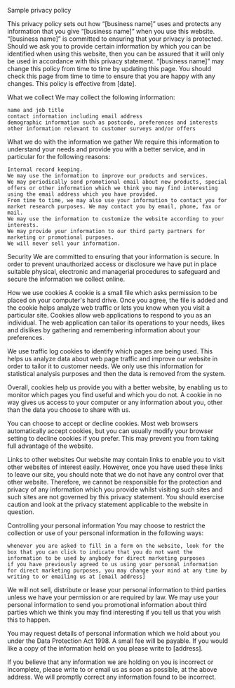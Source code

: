 Sample privacy policy

This privacy policy sets out how “[business name]” uses and protects any information that you give “[business name]” when you use this website.
“[business name]” is committed to ensuring that your privacy is protected. Should we ask you to provide certain information by which you can be identified when using this website, then you can be assured that it will only be used in accordance with this privacy statement.
“[business name]” may change this policy from time to time by updating this page. You should check this page from time to time to ensure that you are happy with any changes. This policy is effective from [date].

What we collect 
We may collect the following information:

    name and job title
    contact information including email address
    demographic information such as postcode, preferences and interests
    other information relevant to customer surveys and/or offers

What we do with the information we gather
We require this information to understand your needs and provide you with a better service, and in particular for the following reasons:

    Internal record keeping.
    We may use the information to improve our products and services.
    We may periodically send promotional email about new products, special offers or other information which we think you may find interesting using the email address which you have provided. 
    From time to time, we may also use your information to contact you for market research purposes. We may contact you by email, phone, fax or mail.
    We may use the information to customize the website according to your interests.
    We may provide your information to our third party partners for marketing or promotional purposes.
    We will never sell your information.

Security 
We are committed to ensuring that your information is secure. In order to prevent unauthorized access or disclosure we have put in place suitable physical, electronic and managerial procedures to safeguard and secure the information we collect online.

How we use cookies 
A cookie is a small file which asks permission to be placed on your computer's hard drive. Once you agree, the file is added and the cookie helps analyze web traffic or lets you know when you visit a particular site. Cookies allow web applications to respond to you as an individual. The web application can tailor its operations to your needs, likes and dislikes by gathering and remembering information about your preferences. 

We use traffic log cookies to identify which pages are being used. This helps us analyze data about web page traffic and improve our website in order to tailor it to customer needs. We only use this information for statistical analysis purposes and then the data is removed from the system. 

Overall, cookies help us provide you with a better website, by enabling us to monitor which pages you find useful and which you do not. A cookie in no way gives us access to your computer or any information about you, other than the data you choose to share with us. 

You can choose to accept or decline cookies. Most web browsers automatically accept cookies, but you can usually modify your browser setting to decline cookies if you prefer. This may prevent you from taking full advantage of the website.

Links to other websites
Our website may contain links to enable you to visit other websites of interest easily. However, once you have used these links to leave our site, you should note that we do not have any control over that other website. Therefore, we cannot be responsible for the protection and privacy of any information which you provide whilst visiting such sites and such sites are not governed by this privacy statement. You should exercise caution and look at the privacy statement applicable to the website in question.



Controlling your personal information
You may choose to restrict the collection or use of your personal information in the following ways:

    whenever you are asked to fill in a form on the website, look for the box that you can click to indicate that you do not want the information to be used by anybody for direct marketing purposes
    if you have previously agreed to us using your personal information for direct marketing purposes, you may change your mind at any time by writing to or emailing us at [email address]

We will not sell, distribute or lease your personal information to third parties unless we have your permission or are required by law. We may use your personal information to send you promotional information about third parties which we think you may find interesting if you tell us that you wish this to happen.

You may request details of personal information which we hold about you under the Data Protection Act 1998. A small fee will be payable. If you would like a copy of the information held on you please write to [address].

If you believe that any information we are holding on you is incorrect or incomplete, please write to or email us as soon as possible, at the above address. We will promptly correct any information found to be incorrect.
